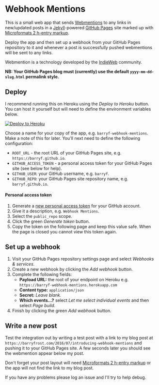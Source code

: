 # Webhook Mentions

This is a small web app that sends [Webmentions](http://webmention.net) to any links in new/updated posts in a [Jekyll](https://jekyllrb.com)-powered [GitHub Pages](https://pages.github.com) site marked up with [Microformats 2 h-entry markup](http://microformats.org/wiki/microformats2#h-entry).

Deploy the app and then set up a webhook from your GitHub Pages repository to it and whenever a post is successfully pushed webmentions will be sent to any links.

Webmention is a technology developed by the [IndieWeb](https://indieweb.org) community.

**NB: Your GitHub Pages blog must (currently) use the default `yyyy-mm-dd-slug.html` permalink style.**

## Deploy

I recommend running this on Heroku using the _Deploy to Heroku_ button. You can host it yourself but will need to define the environment variables below.

[![Deploy to Heroku](https://www.herokucdn.com/deploy/button.svg)](https://heroku.com/deploy??template=https://github.com/barryf/webhook-mentions)

Choose a name for your copy of the app, e.g. `barryf-webhook-mentions`. Make a note of this for later. You'll next need to define the following configuration:

- `ROOT_URL` - the root URL of your GitHub Pages site, e.g. `https://barryf.github.io`.
- `GITHUB_ACCESS_TOKEN` - a personal access token for your GitHub Pages site (see below for help).
- `GITHUB_USER`: your GitHub username, e.g. `barryf`.
- `GITHUB_REPO`: your GitHub Pages site repository name, e.g. `barryf.github.io`.

#### Personal access token

1. Generate a [new personal access token](https://github.com/settings/tokens/new) for your GitHub account.
2. Give it a description, e.g. `Webhook Mentions`.
3. Select the `public_repo` scope.
4. Click the green _Generate token_ button.
5. Copy the token on the following page and keep this value safe. When the page is closed you cannot view this token again.

## Set up a webhook

1. Visit your GitHub Pages repository settings page and select _Webhooks & services_.
2. Create a new webhook by clicking the _Add webhook_ button.
3. Complete the following fields:
    - **Payload URL:** the root of your endpoint on Heroku e.g. `https://barryf-webhook-mentions.herokuapp.com`
    - **Content type:** `application/json`
    - **Secret:** _Leave blank._
    - **Which events...?** select _Let me select individual events_ and then select _Page build_.
4. Finish by clicking the green _Add webhook_ button.

## Write a new post

Test the integration out by writing a test post with a link to my blog post at `https://barryfrost.com/2016/07/introducing-webhook-mentions` and pushing it to your GitHub Pages site. A few seconds later you should see the webmention appear below my post.

Don't forget your post layout will need [Microformats 2 h-entry markup](http://microformats.org/wiki/microformats2#h-entry) or the app will not find the link to my blog post.

If you have any problems please log an issue and I'll try to help debug.